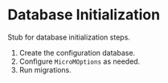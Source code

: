 # Database Initialization

Stub for database initialization steps.

1. Create the configuration database.
2. Configure `MicroMOptions` as needed.
3. Run migrations.
